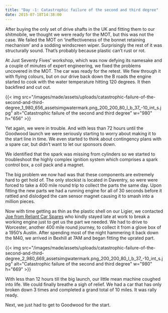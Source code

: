 ```yaml
---
title: "Day -1: Catastrophic failure of the second and third degree"
date: 2015-07-18T14:38:00
---
```


After buying the only set of drive shafts in the UK and fitting them to our shitmobile, we thought we were ready for the MOT, but this was not the case. We failed the MOT on ‘ineffectiveness of the bonnet retaining mechanism’ and a sodding windscreen wiper. Surprisingly the rest of it was structurally sound. That’s probably because plastic can’t rust or rot.

At Just Seventy Fives’ workshop, which was now defying its namesake and a couple of minutes of expert engineering, we fixed the problems uncovered in the MOT. The car was ready for the retest. We flew through it with flying colours, but on our drive back down the B roads the engine started to cook with the water temperature hitting 120 degrees. It then backfired and cut out.

{{< img src="/images/made/assets/uploads/catastrophic-failure-of-the-second-and-third-degree_1_980_656_assetsimgwatermark.png_200_200_80_l_b_37_-10_int_s.jpg" alt="Catastrophic failure of the second and third degree" w="980" h="656" >}}

Yet again, we were in trouble. And with less than 72 hours until the Goodwood launch we were seriously starting to worry about making it to the start line in time. We even started to think about contingency plans with a spare car, but didn’t want to let our sponsors down.

We identified that the spark was missing from cylinders so we started to troubleshoot the highly complex ignition system which comprises a spark control box, a coil pack and a magnet.

The big problem we now had was that these components are extremely hard to get hold of. The only stockist is located in Daventry, so were were forced to take a 400 mile round trip to collect the parts the same day. Upon fitting the new parts we had a running engine for all of 30 seconds before it rattled and dislodged the cam sensor magnet causing it to smash into a million pieces.

Now with time getting as thin as the plastic shell on our Ligier, we contacted <a href="http://www.reliantspares.com" title="Reliant Car Spares" target="_blank">Joe from Reliant Car Spares</a> who kindly stayed late at work to break a working engine just to get us the part we needed. We had to drive to Worcester, another 400 mile round journey, to collect it from a glove box of a 1950’s Austin. After spending most of the night hammering it back down the M40, we arrived in Bexhill at 7AM and began fitting the uprated part.

{{< img src="/images/made/assets/uploads/catastrophic-failure-of-the-second-and-third-degree_2_980_669_assetsimgwatermark.png_200_200_80_l_b_37_-10_int_s.jpg" alt="Catastrophic failure of the second and third degree" w="980" h="669" >}}

With less than 12 hours till the big launch, our little mean machine coughed into life. We could finally breathe a sigh of relief. We had a car that has only broken down 3 times and completed a grand total of 10 miles. It was rally ready.

Next, we just had to get to Goodwood for the start.